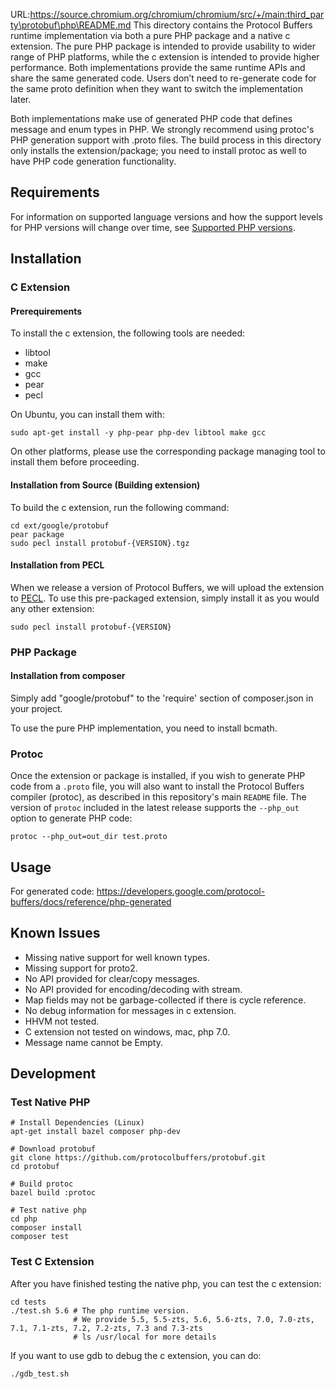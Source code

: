 URL:https://source.chromium.org/chromium/chromium/src/+/main:third_party\protobuf\php\README.md
This directory contains the Protocol Buffers runtime implementation via both a
pure PHP package and a native c extension. The pure PHP package is intended to
provide usability to wider range of PHP platforms, while the c extension is
intended to provide higher performance. Both implementations provide the same
runtime APIs and share the same generated code. Users don’t need to re-generate
code for the same proto definition when they want to switch the implementation
later.

Both implementations make use of generated PHP code that defines message and
enum types in PHP. We strongly recommend using protoc's PHP generation support
with .proto files. The build process in this directory only installs the
extension/package; you need to install protoc as well to have PHP code
generation functionality.

## Requirements

For information on supported language versions and how the support levels for
PHP versions will change over time, see
[Supported PHP versions](https://cloud.google.com/php/getting-started/supported-php-versions).

## Installation

### C Extension

#### Prerequirements

To install the c extension, the following tools are needed:
* libtool
* make
* gcc
* pear
* pecl

On Ubuntu, you can install them with:
```
sudo apt-get install -y php-pear php-dev libtool make gcc
```
On other platforms, please use the corresponding package managing tool to
install them before proceeding.

#### Installation from Source (Building extension)

To build the c extension, run the following command:
```
cd ext/google/protobuf
pear package
sudo pecl install protobuf-{VERSION}.tgz
```

#### Installation from PECL

When we release a version of Protocol Buffers, we will upload the extension to
[PECL](https://pecl.php.net/). To use this pre-packaged extension, simply
install it as you would any other extension:

```
sudo pecl install protobuf-{VERSION}
```

### PHP Package

#### Installation from composer

Simply add "google/protobuf" to the 'require' section of composer.json in your
project.

To use the pure PHP implementation, you need to install bcmath.

### Protoc

Once the extension or package is installed, if you wish to generate PHP code
from a `.proto` file, you will also want to install the Protocol Buffers
compiler (protoc), as described in this repository's main `README` file.  The
version of `protoc` included in the latest release supports the `--php_out`
option to generate PHP code:
```
protoc --php_out=out_dir test.proto
```

## Usage

For generated code:
  https://developers.google.com/protocol-buffers/docs/reference/php-generated

Known Issues
------------

* Missing native support for well known types.
* Missing support for proto2.
* No API provided for clear/copy messages.
* No API provided for encoding/decoding with stream.
* Map fields may not be garbage-collected if there is cycle reference.
* No debug information for messages in c extension.
* HHVM not tested.
* C extension not tested on windows, mac, php 7.0.
* Message name cannot be Empty.

## Development

### Test Native PHP

```
# Install Dependencies (Linux)
apt-get install bazel composer php-dev

# Download protobuf
git clone https://github.com/protocolbuffers/protobuf.git
cd protobuf

# Build protoc
bazel build :protoc

# Test native php
cd php
composer install
composer test
```

### Test C Extension

After you have finished testing the native php, you can test the c extension:
```
cd tests
./test.sh 5.6 # The php runtime version.
              # We provide 5.5, 5.5-zts, 5.6, 5.6-zts, 7.0, 7.0-zts, 7.1, 7.1-zts, 7.2, 7.2-zts, 7.3 and 7.3-zts
              # ls /usr/local for more details
```

If you want to use gdb to debug the c extension, you can do:
```
./gdb_test.sh
```
